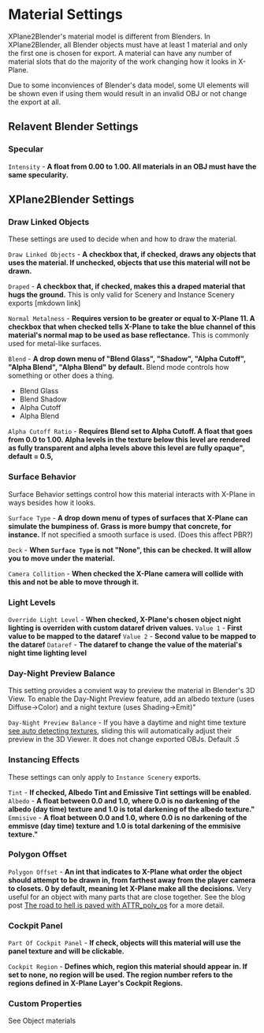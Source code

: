# Material Settings
XPlane2Blender's material model is different from Blenders. In XPlane2Blender, all Blender objects must have at least 1 material and only the first one is chosen for export. A material can have any number of material slots that do the majority of the work changing how it looks in X-Plane.

Due to some inconviences of Blender's data model, some UI elements will be shown even if using them would result in an invalid OBJ or not change the export at all.

## Relavent Blender Settings
### Specular
``Intensity`` - **A float from 0.00 to 1.00. All materials in an OBJ must have the same specularity.**

## XPlane2Blender Settings
### Draw Linked Objects
These settings are used to decide when and how to draw the material.

``Draw Linked Objects`` - **A checkbox that, if checked, draws any objects that uses the material. If unchecked, objects that use this material will not be drawn.**

``Draped`` - **A checkbox that, if checked, makes this a draped material that hugs the ground.** This is only valid for Scenery and Instance Scenery exports [mkdown link]

``Normal Metalness`` - **Requires version to be greater or equal to X-Plane 11. A checkbox that when checked tells X-Plane to take the blue channel of this material's normal map to be used as base reflectance.** This is commonly used for metal-like surfaces.

``Blend`` - **A drop down menu of "Blend Glass", "Shadow", "Alpha Cutoff", "Alpha Blend", "Alpha Blend" by default.** Blend mode controls how something or other does a thing.

- Blend Glass
- Blend Shadow
- Alpha Cutoff
- Alpha Blend

``Alpha Cutoff Ratio`` - **Requires Blend set to Alpha Cutoff. A float that goes from 0.0 to 1.00. Alpha levels in the texture below this level are rendered as fully transparent and alpha levels above this level are fully opaque",
        default = 0.5,**

### Surface Behavior
Surface Behavior settings control how this material interacts with X-Plane in ways besides how it looks.

``Surface Type`` - **A drop down menu of types of surfaces that X-Plane can simulate the bumpiness of. Grass is more bumpy that concrete, for instance.** If not specified a smooth surface is used. (Does this affect PBR?)

``Deck`` - **When ``Surface Type`` is not "None", this can be checked. It will allow you to move under the material.**

``Camera Collition`` - **When checked the X-Plane camera will collide with this and not be able to move through it.**

### Light Levels
``Override Light Level`` - **When checked, X-Plane's chosen object night lighting is overriden with custom dataref driven values.**
``Value 1`` - **First value to be mapped to the dataref**
``Value 2`` - **Second value to be mapped to the dataref**
``Dataref`` - **The dataref to change the value of the material's night time lighting level**

### Day-Night Preview Balance
This setting provides a convient way to preview the material in Blender's 3D View. To enable the Day-Night Preview feature, add an albedo texture (uses Diffuse->Color) and a night texture (uses Shading->Emit)"

``Day-Night Preview Balance`` - If you have a daytime and night time texture [see auto detecting textures](mkdown), sliding this will automatically adjust their preview in the 3D Viewer. It does not change exported OBJs. Default .5

### Instancing Effects
These settings can only apply to ``Instance Scenery`` exports.

``Tint`` - **If checked, Albedo Tint and Emissive Tint settings will be enabled.**
``Albedo`` - **A float between 0.0 and 1.0, where 0.0 is no darkening of the albedo (day time) texture and 1.0 is total darkening of the albedo texture."**
``Emmisive`` - **A float between 0.0 and 1.0, where 0.0 is no darkening of the emmisve (day time) texture and 1.0 is total darkening of the emmisive texture."**

### Polygon Offset
``Polygon Offset`` - **An int that indicates to X-Plane what order the object should attempt to be drawn in, from farthest away from the player camera to closets. 0 by default, meaning let X-Plane make all the decisions.** Very useful for an object with many parts that are close together. See the blog post [The road to hell is paved with ATTR_poly_os](http://developer.x-plane.com/2006/09/the-road-to-hell-is-paved-with-attr_poly_os/) for a more detail.

### Cockpit Panel
``Part Of Cockpit Panel`` - **If check, objects will this material will use the panel texture and will be clickable.**

``Cockpit Region`` - **Defines which, region this material should appear in. If set to none, no region will be used. The region number refers to the regions defined in X-Plane Layer's Cockpit Regions.**

### Custom Properties
See Object materials
